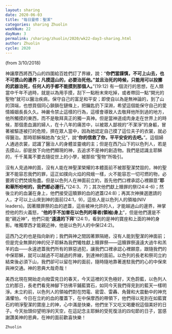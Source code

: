 ```yaml
---
layout: sharing
date: 2020-06-03
title: "每日靈修：聖潔"
categories: sharing Zhuolin
weekNum: 22
dayNum: 3
permalink: /sharing/zhuolin/2020/wk22-day3-sharing.html
author: Zhuolin
cycle: 2020
---
```


(from 3/10/2018)

神讓摩西將西乃山的四圍給百姓們訂了界線，說：“**你們當謹慎，不可上山去，也不可摸山的邊界；凡摸這山的，必要治死他。”並且治死的時候，只能用可以投擲的武器治死，任何人的手都不能摸到那個人。**”(19:12) 有一個流行的思想，在人類當中千年不過時，就是以為用手摸，刮下一點粉末來吃掉，或者帶回一點“開光的聖物”就可以醫治疾病，保守自己的富足和平安；即使自以為是無神論的，到了山的頂端，也想買個同心鎖鎖在鏈條上，把鑰匙扔下深淵，希望這個能保守自己的愛情婚姻長長久久。神嚴令禁止這樣的行為，這樣會導致人去敬拜他所到過的地方，他所觸摸的東西，而不是敬拜真正的獨一真神。但是當神道成肉身走在世界上的時候，那個患血漏的婦人，在十八年的痛苦中，以被眾人鄙視的“不潔淨”的身軀，冒著被驅逐被打的危險，擠在眾人當中，因為她認定自己摸了這位夫子的衣裳，就必得醫治。那時耶穌稱她為“女兒”，說“**你的信救了你，平平安安的去吧。**”。這個婦人通過衣裳，認識了醫治人的身體並靈魂的主；但是在西乃山下的以色列人，若是去摸山，卻是放下向他們顯現的神，去追求不是神的創造物。我們是認識主耶穌的，千千萬萬不要去隨從世上的小學，被那些“聖物”所吸引。  

沒有人見過神的面，沒有人能在神聖潔榮耀的本體面前不被那聖潔焚毀的，神的聖潔不能容忍我們的罪，這正如撲向火焰的飛蛾一樣，火不能容忍一切可燃的物，必要將它們焚燒殆盡。但是以色列人在神面前立約，首先他們口裡承認心裡願意“**耶和華所吩咐的，我們都必遵行。**”(24:3、7)；其次他們獻上贖罪的祭(24:4-6)；然後立約的血灑在身上，他們接受這贖罪的血的遮蓋(24:8)；再其次神揀選邀請的人，才可以上山來到神的面前(24:1，9)，這些人是以色列人的領袖(NIV leaders)。因著贖罪祭的血的遮蓋，這些被神允許的人，才能越過山的邊界，神掌控他的烈火義怒，“**他的手不加害在以色列的尊者(領袖)身上**”，但是他們還是不能“親近神”，他們只能“**遠遠的下拜**”(24:1)，看到的是神的寶座和上面的神的身影。唯獨摩西才能親近神，他是以色列人的中保(24:2)。  

這西乃之約也是指向新約；我們與神之間因著罪隔絕，沒有人能到聖潔的神面前；但是完全無罪的神的兒子耶穌為我們犧牲獻上贖罪祭——這贖罪祭遠遠大過牛和羔羊的血——永遠遮蓋我們所有的罪惡過犯，讓我們口裡承認心裡願意，跟隨我們的中保耶穌，就可以越過不可越過的界線，到達神的面前。以色列的長老和祭司立約結束後必須下山，我們卻可以留在神的面前，隨時隨地靠著進駐我們的心的中保來與神交通。神的恩典大哉奇哉！  

美西北現在開始走向撥雲見日的春天，今天這裡的天色極好，天色蔚藍，以色列人立約那日，長老們看見神腳下彷彿平鋪藍寶石，如同今天我們得見到的藍天一樣明淨。未立約前，以色列人的領袖們對在閃電、密雲、雷轟、角聲和大震動中的神充滿懼怕，今日在立約的血的覆蓋下，在中保摩西的帶領下，他們得以見到在如藍寶石的明淨聖潔的寶座上的神，心中滿是快樂，他們坐下又吃又喝慶祝這個美好的日子。今天抬頭仰望明淨的天空，在這記念主耶穌的受死復活的四旬節的日子，當感謝讚美神的恩典，在神的面前歡喜快樂！  

`Zhuolin`  
